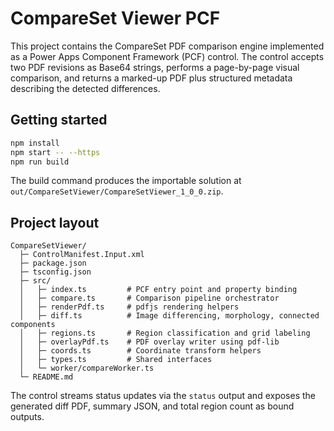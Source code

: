# CompareSet Viewer PCF

This project contains the CompareSet PDF comparison engine implemented as a Power Apps Component Framework (PCF) control. The control accepts two PDF revisions as Base64 strings, performs a page-by-page visual comparison, and returns a marked-up PDF plus structured metadata describing the detected differences.

## Getting started

```bash
npm install
npm start -- --https
npm run build
```

The build command produces the importable solution at `out/CompareSetViewer/CompareSetViewer_1_0_0.zip`.

## Project layout

```
CompareSetViewer/
  ├─ ControlManifest.Input.xml
  ├─ package.json
  ├─ tsconfig.json
  ├─ src/
  │   ├─ index.ts         # PCF entry point and property binding
  │   ├─ compare.ts       # Comparison pipeline orchestrator
  │   ├─ renderPdf.ts     # pdfjs rendering helpers
  │   ├─ diff.ts          # Image differencing, morphology, connected components
  │   ├─ regions.ts       # Region classification and grid labeling
  │   ├─ overlayPdf.ts    # PDF overlay writer using pdf-lib
  │   ├─ coords.ts        # Coordinate transform helpers
  │   ├─ types.ts         # Shared interfaces
  │   └─ worker/compareWorker.ts
  └─ README.md
```

The control streams status updates via the `status` output and exposes the generated diff PDF, summary JSON, and total region count as bound outputs.
